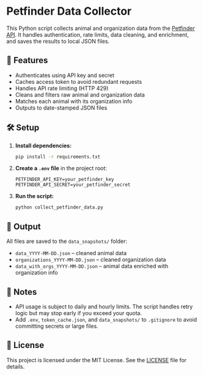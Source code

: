 # Petfinder Data Collector

This Python script collects animal and organization data from the [Petfinder API](https://www.petfinder.com/developers/). It handles authentication, rate limits, data cleaning, and enrichment, and saves the results to local JSON files.

## 🚀 Features

- Authenticates using API key and secret  
- Caches access token to avoid redundant requests  
- Handles API rate limiting (HTTP 429)  
- Cleans and filters raw animal and organization data  
- Matches each animal with its organization info  
- Outputs to date-stamped JSON files

## 🛠 Setup

1. **Install dependencies:**

   ```bash
   pip install -r requirements.txt
   ```

2. **Create a `.env` file** in the project root:

   ```env
   PETFINDER_API_KEY=your_petfinder_key
   PETFINDER_API_SECRET=your_petfinder_secret
   ```

3. **Run the script:**

   ```bash
   python collect_petfinder_data.py
   ```

## 📁 Output

All files are saved to the `data_snapshots/` folder:

- `data_YYYY-MM-DD.json` – cleaned animal data  
- `organizations_YYYY-MM-DD.json` – cleaned organization data  
- `data_with_orgs_YYYY-MM-DD.json` – animal data enriched with organization info

## 🧾 Notes

- API usage is subject to daily and hourly limits. The script handles retry logic but may stop early if you exceed your quota.  
- Add `.env`, `token_cache.json`, and `data_snapshots/` to `.gitignore` to avoid committing secrets or large files.

## 📄 License

This project is licensed under the MIT License. See the [LICENSE](LICENSE) file for details.
